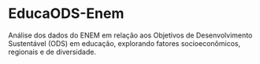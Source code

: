 # EducaODS-Enem
Análise dos dados do ENEM em relação aos Objetivos de Desenvolvimento Sustentável (ODS) em educação, explorando fatores socioeconômicos, regionais e de diversidade.
